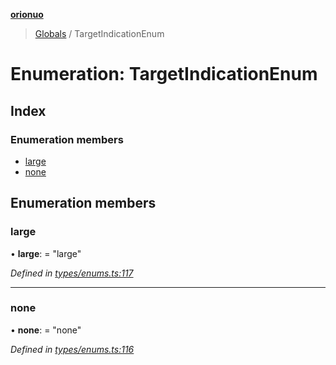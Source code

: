**[orionuo](../README.md)**

> [Globals](../globals.md) / TargetIndicationEnum

# Enumeration: TargetIndicationEnum

## Index

### Enumeration members

* [large](targetindicationenum.md#large)
* [none](targetindicationenum.md#none)

## Enumeration members

### large

•  **large**:  = "large"

*Defined in [types/enums.ts:117](https://github.com/msviha/orionuo/blob/0a4af4e/src/types/enums.ts#L117)*

___

### none

•  **none**:  = "none"

*Defined in [types/enums.ts:116](https://github.com/msviha/orionuo/blob/0a4af4e/src/types/enums.ts#L116)*

